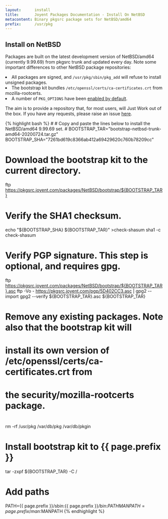 ```yaml
---
layout:      install
title:       Joyent Packages Documentation - Install On NetBSD
metacontent: Binary pkgsrc package sets for NetBSD/amd64
prefix:      /usr/pkg
---
```


<div class="container">
	<div class="row">
		<div class="col-md-10 col-md-offset-1">
			<h2 class="text-center">Install on NetBSD</h2>
		</div>
	</div>
	<div class="row">
		<div class="col-md-10 col-md-offset-1">
			<p class="lead">
				Packages are built on the latest development
				version of NetBSD/amd64 (currently 9.99.69)
				from pkgsrc trunk and updated every day.
				Note some important differences to other NetBSD
				package repositories:
			</p>
			<li class="lead">All packages are signed, and <code>/usr/pkg/sbin/pkg_add</code> will refuse to install unsigned packages.</li>
			<li class="lead">The bootstrap kit bundles <code>/etc/openssl/certs/ca-certificates.crt</code> from mozilla-rootcerts.</li>
			<li class="lead">A number of <code>PKG_OPTIONS</code> have been <a href="https://github.com/joyent/pkgbuild/blob/master/include/pkgoptions/netbsd.mk">enabled by default</a>.</li>
			<p class="lead">
				The aim is to provide a repository that, for
				most users, will Just Work out of the box.  If
				you have any requests, please raise an issue
				<a href="https://github.com/joyent/pkgbuild/issues">
				here</a>.
			</p>
		</div>
	</div>
	<div class="row">
		<div class="col-md-10 col-md-offset-1">
			<div class="tab-content">
				<div role="tabpanel" class="tab-pane active" id="netbsd-install">
					<p></p>
{% highlight bash %}
#
# Copy and paste the lines below to install the NetBSD/amd64 9.99.69 set.
#
BOOTSTRAP_TAR="bootstrap-netbsd-trunk-amd64-20200724.tar.gz"
BOOTSTRAP_SHA="7261bd619c8366ab412a69429620c760b78209cc"

# Download the bootstrap kit to the current directory.
ftp https://pkgsrc.joyent.com/packages/NetBSD/bootstrap/${BOOTSTRAP_TAR}

# Verify the SHA1 checksum.
echo "${BOOTSTRAP_SHA}  ${BOOTSTRAP_TAR}" >check-shasum
sha1 -c check-shasum

# Verify PGP signature.  This step is optional, and requires gpg.
ftp https://pkgsrc.joyent.com/packages/NetBSD/bootstrap/${BOOTSTRAP_TAR}.asc
ftp -Vo - https://pkgsrc.joyent.com/pgp/5D402CC3.asc | gpg2 --import
gpg2 --verify ${BOOTSTRAP_TAR}.asc ${BOOTSTRAP_TAR}

#
# Remove any existing packages.  Note also that the bootstrap kit will
# install its own version of /etc/openssl/certs/ca-certificates.crt from
# the security/mozilla-rootcerts package.
#
rm -rf /usr/pkg /var/db/pkg /var/db/pkgin

# Install bootstrap kit to {{ page.prefix }}
tar -zxpf ${BOOTSTRAP_TAR} -C /

# Add paths
PATH={{ page.prefix }}/sbin:{{ page.prefix }}/bin:$PATH
MANPATH={{ page.prefix }}/man:$MANPATH
{% endhighlight %}
				</div>
			</div>
		</div>
	</div>
</div>
